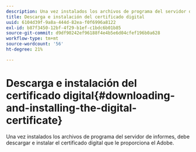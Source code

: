 ```yaml
---
description: Una vez instalados los archivos de programa del servidor de informes, debe descargar e instalar el certificado digital que le proporciona el Adobe.
title: Descarga e instalación del certificado digital
uuid: 6104d39f-9a8a-444d-82ea-f0f6996a8122
exl-id: b87f3450-12bf-4f29-b1ef-c1bdc6b01b85
source-git-commit: d9df90242ef96188f4e4b5e6d04cfef196b0a628
workflow-type: tm+mt
source-wordcount: '56'
ht-degree: 21%

---
```


# Descarga e instalación del certificado digital{#downloading-and-installing-the-digital-certificate}

Una vez instalados los archivos de programa del servidor de informes, debe descargar e instalar el certificado digital que le proporciona el Adobe.
